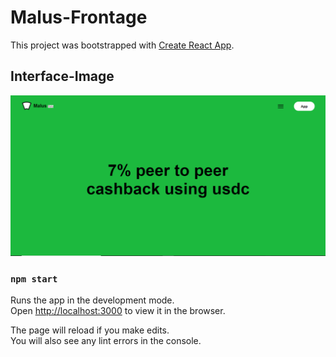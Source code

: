 # Malus-Frontage

This project was bootstrapped with [Create React App](https://github.com/facebook/create-react-app).

## Interface-Image

![](public/malus-frontpage.PNG)

### `npm start`

Runs the app in the development mode.\
Open [http://localhost:3000](http://localhost:3000) to view it in the browser.

The page will reload if you make edits.\
You will also see any lint errors in the console.
